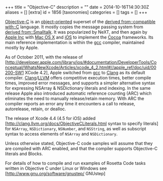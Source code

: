 +++
title = "Objective-C"
description = ""
date = 2014-10-16T14:30:30Z
aliases = []
[extra]
id = 1856
[taxonomies]
categories = []
tags = []
+++

[Objective-C](https://en.wikipedia.org/wiki/Objective-C) is an [object-oriented](https://rosettacode.org/wiki/object-oriented) superset of the [derived from::compatible with::C](https://rosettacode.org/wiki/derived_from::compatible_with::C) language. It mostly copies the message passing system from [derived from::Smalltalk](https://rosettacode.org/wiki/derived_from::Smalltalk). It was popularized by NeXT, and then again by [Apple Inc](https://rosettacode.org/wiki/Apple_Inc) with [Mac OS X](https://rosettacode.org/wiki/Mac_OS_X) and [iOS](https://rosettacode.org/wiki/iOS) to implement the [Cocoa](https://rosettacode.org/wiki/Cocoa) frameworks. Its main reference implementation is within the [gcc](https://rosettacode.org/wiki/gcc) compiler, maintained mostly by Apple.

As of October 2011, with the release of [http://developer.apple.com/library/ios/#documentation/DeveloperTools/Conceptual/WhatsNewXcode/Articles/xcode_4_2.html#//apple_ref/doc/uid/00200-SW1 XCode 4.2], Apple switched from [gcc](https://rosettacode.org/wiki/gcc) to [Clang](https://en.wikipedia.org/wiki/Clang) as its default compiler. [Clang](https://en.wikipedia.org/wiki/Clang)/[LLVM](https://en.wikipedia.org/wiki/LLVM) offers competitive execution times, better compile times, improved error messages, and supports a simpler alternative syntax for expressing NSArray & NSDictionary literals and indexing. In the same release Apple also introduced automatic reference counting (ARC) which eliminates the need to manually release/retain memory. With ARC the compiler reports an error any time it encounters a call to release, autorelease, retain, or dealloc.

The release of Xcode 4.4 (4.5 for iOS) added [http://clang.llvm.org/docs/ObjectiveCLiterals.html syntax to specify literals] for <code>NSArray</code>, <code>NSDictionary</code>, <code>NSNumber</code>, and <code>NSString</code>, as well as subscript syntax to access elements of <code>NSArray</code> and <code>NSDictionary</code>.

Unless otherwise stated, Objective-C code samples will assume that they are compiled with ARC enabled, and that the compiler supports Objective-C literals and Blocks.

For details of how to compile and run examples of Rosetta Code tasks written in Objective C under Linux or Windows see [http://www.gnu.org/software/gnustep/ GNUstep]
<br clear=right>
